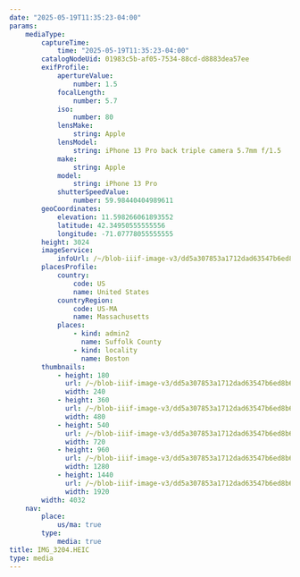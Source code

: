```yaml
---
date: "2025-05-19T11:35:23-04:00"
params:
    mediaType:
        captureTime:
            time: "2025-05-19T11:35:23-04:00"
        catalogNodeUid: 01983c5b-af05-7534-88cd-d8883dea57ee
        exifProfile:
            apertureValue:
                number: 1.5
            focalLength:
                number: 5.7
            iso:
                number: 80
            lensMake:
                string: Apple
            lensModel:
                string: iPhone 13 Pro back triple camera 5.7mm f/1.5
            make:
                string: Apple
            model:
                string: iPhone 13 Pro
            shutterSpeedValue:
                number: 59.98440404989611
        geoCoordinates:
            elevation: 11.598266061893552
            latitude: 42.34950555555556
            longitude: -71.07778055555555
        height: 3024
        imageService:
            infoUrl: /~/blob-iiif-image-v3/dd5a307853a1712dad63547b6ed8b6a803a604599a6d442aeb7e253c8791dc78/info.json
        placesProfile:
            country:
                code: US
                name: United States
            countryRegion:
                code: US-MA
                name: Massachusetts
            places:
                - kind: admin2
                  name: Suffolk County
                - kind: locality
                  name: Boston
        thumbnails:
            - height: 180
              url: /~/blob-iiif-image-v3/dd5a307853a1712dad63547b6ed8b6a803a604599a6d442aeb7e253c8791dc78/full/240%2C180/0/default.jpg
              width: 240
            - height: 360
              url: /~/blob-iiif-image-v3/dd5a307853a1712dad63547b6ed8b6a803a604599a6d442aeb7e253c8791dc78/full/480%2C360/0/default.jpg
              width: 480
            - height: 540
              url: /~/blob-iiif-image-v3/dd5a307853a1712dad63547b6ed8b6a803a604599a6d442aeb7e253c8791dc78/full/720%2C540/0/default.jpg
              width: 720
            - height: 960
              url: /~/blob-iiif-image-v3/dd5a307853a1712dad63547b6ed8b6a803a604599a6d442aeb7e253c8791dc78/full/1280%2C960/0/default.jpg
              width: 1280
            - height: 1440
              url: /~/blob-iiif-image-v3/dd5a307853a1712dad63547b6ed8b6a803a604599a6d442aeb7e253c8791dc78/full/1920%2C1440/0/default.jpg
              width: 1920
        width: 4032
    nav:
        place:
            us/ma: true
        type:
            media: true
title: IMG_3204.HEIC
type: media
---
```

